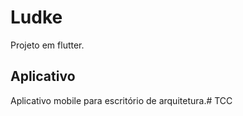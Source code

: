 # Ludke

Projeto em flutter.

## Aplicativo

Aplicativo mobile para escritório de arquitetura.# TCC
